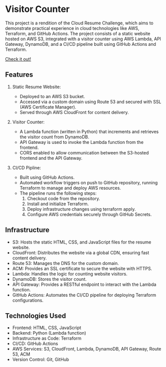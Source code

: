 # Visitor Counter

This project is a rendition of the Cloud Resume Challenge, which aims to demonstrate practical experience in cloud technologies like AWS, Terraform, and GitHub Actions. The project consists of a static website hosted on AWS S3, integrated with a visitor counter using AWS Lambda, API Gateway, DynamoDB, and a CI/CD pipeline built using GitHub Actions and Terraform.

[Check it out!](https://danielher.com)

## Features

1. Static Resume Website:

   - Deployed to an AWS S3 bucket.
   - Accessed via a custom domain using Route 53 and secured with SSL (AWS Certificate Manager).
   - Served through AWS CloudFront for content delivery.

2. Visitor Counter:

   - A Lambda function (written in Python) that increments and retrieves the visitor count from DynamoDB.
   - API Gateway is used to invoke the Lambda function from the frontend.
   - CORS enabled to allow communication between the S3-hosted frontend and the API Gateway.

3. CI/CD Pipline:
   - Built using GitHub Actions.
   - Automated workflow triggers on push to GitHub repository, running Terraform to manage and deploy AWS resources.
   - The pipeline runs the following steps:
     1. Checkout code from the repository.
     2. Install and initialize Terraform.
     3. Deploy infrastructure changes using terraform apply.
     4. Configure AWS credentials securely through GitHub Secrets.

## Infrastructure

- S3: Hosts the static HTML, CSS, and JavaScript files for the resume website.
- CloudFront: Distributes the website via a global CDN, ensuring fast content delivery.
- Route 53: Manages the DNS for the custom domain.
- ACM: Provides an SSL certificate to secure the website with HTTPS.
- Lambda: Handles the logic for counting website visitors.
- DynamoDB: Stores the visitor count.
- API Gateway: Provides a RESTful endpoint to interact with the Lambda function.
- GitHub Actions: Automates the CI/CD pipeline for deploying Terraform configurations.

## Technologies Used

- Frontend: HTML, CSS, JavaScript
- Backend: Python (Lambda function)
- Infrastructure as Code: Terraform
- CI/CD: GitHub Actions
- AWS Services: S3, CloudFront, Lambda, DynamoDB, API Gateway, Route 53, ACM
- Version Control: Git, GitHub
